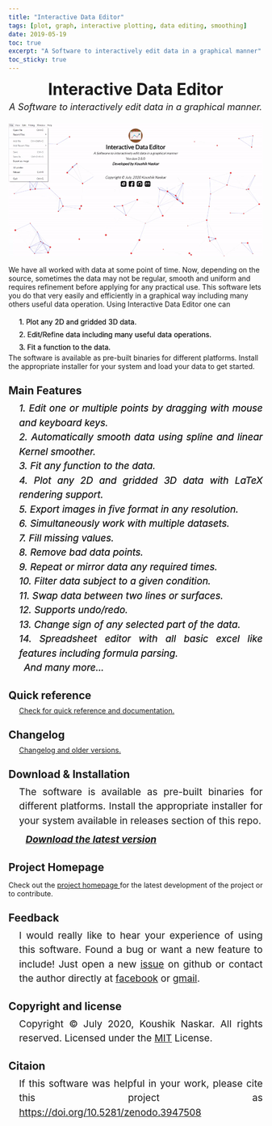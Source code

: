 ```yaml
---
title: "Interactive Data Editor"
tags: [plot, graph, interactive plotting, data editing, smoothing]
date: 2019-05-19
toc: true
excerpt: "A Software to interactively edit data in a graphical manner"
toc_sticky: true
---
```



<head>
    <style>
        .block {
            font-size: 19px;
            line-height: 1.5;
            margin-left: 21px;
            text-align: justify
        }
        h2 {
            margin-bottom: 9px;
            margin-top: 27px;
        }
        .blockf{
            font-size: 19px;
            line-height: 1.5;
            margin-left: 21px;
            text-align: justify;
            font-style: italic;
            text-shadow : 0 0 0 
        }
        .blockd{
            line-height: 1.8;
            margin-left: 21px;
            text-align: justify;
            text-shadow : 0 0 0 ;
        }
    </style>
</head>



<div style="text-align: center;">
    <div style="font-weight: bold;font-size: xx-large; margin-top:9px">Interactive Data Editor</div>
    <div style="font-size: large;font-style: italic;margin-top: 5px;margin-bottom: 5px;">A Software to interactively  edit data in a graphical manner.</div><br>
    <img src='../images/ide/screenshot.gif'>
</div>

We have all worked with data at some point of time. Now, depending on the source, sometimes the data may not be regular, smooth and uniform and requires refinement before applying for any practical use. This software lets you do that very easily and efficiently in a graphical way including many others useful data operation.
Using Interactive Data Editor one can  
<div class="blockd">
    1. Plot any 2D and gridded 3D data.<br>
    2. Edit/Refine data including many useful data operations.<br>
    3. Fit a function to the data.<br>
</div>
The software is available as pre-built binaries for different platforms. Install the appropriate installer for your system 
and load your data to get started.


## Main Features
<div class="blockf">
    1. Edit one or multiple points by dragging with mouse and keyboard keys.<br>
    2. Automatically smooth data using spline and linear Kernel smoother.<br>
    3. Fit any function to the data. <br>
    4. Plot any 2D and gridded 3D data with LaTeX rendering support.<br>
    5. Export images in five format in any resolution.<br>
    6. Simultaneously work with multiple datasets.<br>
    7. Fill missing values.<br>
    8. Remove bad data points.<br>
    9. Repeat or mirror data any required times.<br>
    10. Filter data subject to a given condition.<br>
    11. Swap data between two lines or surfaces.<br>
    12. Supports undo/redo.<br>
    13. Change sign of any selected part of the data.<br>
    14. Spreadsheet editor with all basic excel like features including formula parsing.<br>
    &ensp;And many more...
</div>

## Quick reference
<div style="margin-left: 21px;">
    <a href="https://koushikphy.github.io/ide_quick_refrence/">Check for quick reference and documentation.</a>
</div>

## Changelog
<div style="margin-left: 21px;">
    <a href="https://github.com/Koushikphy/Interactive_Data_Editor/blob/master/RELEASE.md">Changelog and older versions.</a>
</div>


## Download & Installation
<div class="block">
The software is available as pre-built binaries for different platforms. Install the appropriate installer for your system available in releases section of this repo.
<div style="font-style:italic; margin-left:13px; margin-top:9px">
    <b><a href='https://github.com/Koushikphy/Interactive_Data_Editor/releases/latest'>Download the latest version</a></b>
    <br>
</div>
</div>

## Project Homepage  
Check out the <a href="https://github.com/Koushikphy/Interactive_Data_Editor"> project homepage </a> for the latest development of the project or to contribute.


## Feedback
<div class="block">
    I would really like to hear your experience of using this software. Found a bug or want a new feature to include! Just open a new <a href='https://github.com/Koushikphy/Interactive_Data_Editor/issues'>issue</a> on github or contact the author directly at <a href='https://www.facebook.com/koushik.naskar3'>facebook</a> or <a href='mailto:koushik.naskar9@gmail.com'>gmail</a>.
</div>

## Copyright and license
<div class="block">
Copyright © July 2020, Koushik Naskar. All rights reserved.
Licensed under the <a href='https://github.com/Koushikphy/Interactive_Data_Editor/blob/master/LICENSE'>MIT</a> License.  
</div>



## Citaion
<div class="block">
If this software was helpful in your work, please cite this project as <a href='https://doi.org/10.5281/zenodo.3947508'>https://doi.org/10.5281/zenodo.3947508</a>
</div>


